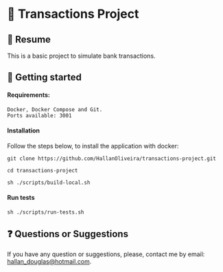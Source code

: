# 🔁 Transactions Project

## 📄 Resume
This is a basic project to simulate bank transactions.

## 🚀 Getting started

#### Requirements:
```
Docker, Docker Compose and Git.
Ports available: 3001
```
#### Installation
Follow the steps below, to install the application with docker:
```
git clone https://github.com/HallanOliveira/transactions-project.git
```
```
cd transactions-project
```
```
sh ./scripts/build-local.sh
```

#### Run tests
```
sh ./scripts/run-tests.sh
```

## ❓ Questions or Suggestions
If you have any question or suggestions, please, contact me by email: hallan_douglas@hotmail.com.

